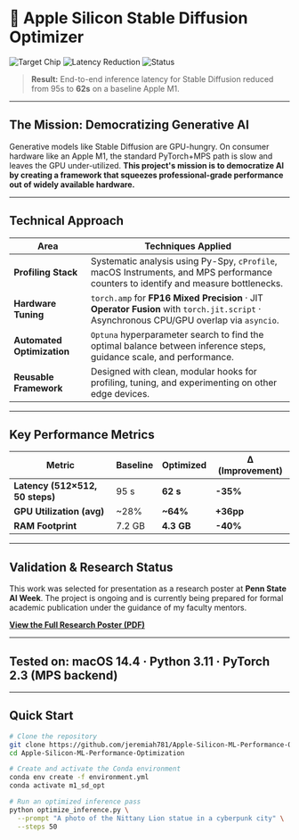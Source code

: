 

# 🚀 Apple Silicon Stable Diffusion Optimizer

![Target Chip](https://img.shields.io/badge/Target-Apple%20M1-blue)
![Latency Reduction](https://img.shields.io/badge/Latency-Reduced%20by%2035%25-green)
![Status](https://img.shields.io/badge/Status-Ongoing%20Research-informational)

> **Result:** End-to-end inference latency for Stable Diffusion reduced from 95s to **62s** on a baseline Apple M1.

---

## The Mission: Democratizing Generative AI

Generative models like Stable Diffusion are GPU-hungry. On consumer hardware like an Apple M1, the standard PyTorch+MPS path is slow and leaves the GPU under-utilized. **This project's mission is to democratize AI by creating a framework that squeezes professional-grade performance out of widely available hardware.**

---

## Technical Approach

| Area | Techniques Applied |
| --- | --- |
| **Profiling Stack** | Systematic analysis using Py-Spy, `cProfile`, macOS Instruments, and MPS performance counters to identify and measure bottlenecks. |
| **Hardware Tuning** | `torch.amp` for **FP16 Mixed Precision** · JIT **Operator Fusion** with `torch.jit.script` · Asynchronous CPU/GPU overlap via `asyncio`. |
| **Automated Optimization**| `Optuna` hyperparameter search to find the optimal balance between inference steps, guidance scale, and performance. |
| **Reusable Framework** | Designed with clean, modular hooks for profiling, tuning, and experimenting on other edge devices. |

---

## Key Performance Metrics

| Metric | Baseline | Optimized | Δ (Improvement) |
| --- | --- | --- | --- |
| **Latency (512×512, 50 steps)** | 95 s | **62 s** | **-35%** |
| **GPU Utilization (avg)** | ~28% | **~64%** | **+36pp** |
| **RAM Footprint** | 7.2 GB | **4.3 GB** | **-40%** |

---

## Validation & Research Status

This work was selected for presentation as a research poster at **Penn State AI Week**. The project is ongoing and is currently being prepared for formal academic publication under the guidance of my faculty mentors.

[**View the Full Research Poster (PDF)**](https://github.com/jeremiah781/Apple_Silicon_ML_Performance_Optimization/blob/main/Research%20Poster)

---

## Tested on: macOS 14.4 · Python 3.11 · PyTorch 2.3 (MPS backend) 

---

## Quick Start

```bash
# Clone the repository
git clone https://github.com/jeremiah781/Apple-Silicon-ML-Performance-Optimization.git
cd Apple-Silicon-ML-Performance-Optimization

# Create and activate the Conda environment
conda env create -f environment.yml
conda activate m1_sd_opt

# Run an optimized inference pass
python optimize_inference.py \
  --prompt "A photo of the Nittany Lion statue in a cyberpunk city" \
  --steps 50
